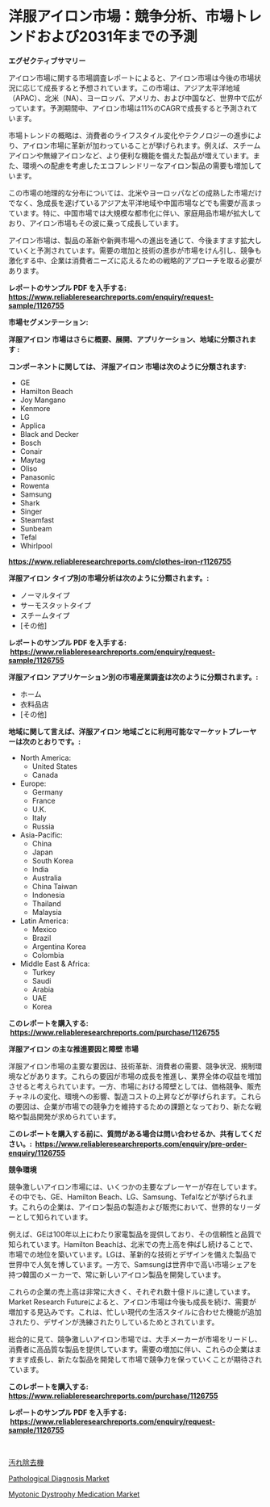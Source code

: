 <p><h1>洋服アイロン市場：競争分析、市場トレンドおよび2031年までの予測</h1></p><p><strong>エグゼクティブサマリー</strong></p>
<p><p>アイロン市場に関する市場調査レポートによると、アイロン市場は今後の市場状況に応じて成長すると予想されています。この市場は、アジア太平洋地域（APAC）、北米（NA）、ヨーロッパ、アメリカ、および中国など、世界中で広がっています。予測期間中、アイロン市場は11%のCAGRで成長すると予測されています。</p><p>市場トレンドの概略は、消費者のライフスタイル変化やテクノロジーの進歩により、アイロン市場に革新が加わっていることが挙げられます。例えば、スチームアイロンや無線アイロンなど、より便利な機能を備えた製品が増えています。また、環境への配慮を考慮したエコフレンドリーなアイロン製品の需要も増加しています。</p><p>この市場の地理的な分布については、北米やヨーロッパなどの成熟した市場だけでなく、急成長を遂げているアジア太平洋地域や中国市場などでも需要が高まっています。特に、中国市場では大規模な都市化に伴い、家庭用品市場が拡大しており、アイロン市場もその波に乗って成長しています。</p><p>アイロン市場は、製品の革新や新興市場への進出を通じて、今後ますます拡大していくと予測されています。需要の増加と技術の進歩が市場をけん引し、競争も激化する中、企業は消費者ニーズに応えるための戦略的アプローチを取る必要があります。</p></p>
<p><strong>レポートのサンプル PDF を入手する: <a href="https://www.reliableresearchreports.com/enquiry/request-sample/1126755">https://www.reliableresearchreports.com/enquiry/request-sample/1126755</a></strong></p>
<p><strong>市場セグメンテーション:</strong></p>
<p><strong> 洋服アイロン 市場はさらに概要、展開、アプリケーション、地域に分類されます :</strong></p>
<p><strong>コンポーネントに関しては、 洋服アイロン 市場は次のように分類されます: &nbsp;</strong></p>
<p><ul><li>GE</li><li>Hamilton Beach</li><li>Joy Mangano</li><li>Kenmore</li><li>LG</li><li>Applica</li><li>Black and Decker</li><li>Bosch</li><li>Conair</li><li>Maytag</li><li>Oliso</li><li>Panasonic</li><li>Rowenta</li><li>Samsung</li><li>Shark</li><li>Singer</li><li>Steamfast</li><li>Sunbeam</li><li>Tefal</li><li>Whirlpool</li></ul></p>
<p><strong><a href="https://www.reliableresearchreports.com/clothes-iron-r1126755">https://www.reliableresearchreports.com/clothes-iron-r1126755</a></strong></p>
<p><strong> 洋服アイロン タイプ別の市場分析は次のように分類されます。:</strong></p>
<p><ul><li>ノーマルタイプ</li><li>サーモスタットタイプ</li><li>スチームタイプ</li><li>[その他]</li></ul></p>
<p><strong>レポートのサンプル PDF を入手する: &nbsp;<a href="https://www.reliableresearchreports.com/enquiry/request-sample/1126755">https://www.reliableresearchreports.com/enquiry/request-sample/1126755</a></strong></p>
<p><strong> 洋服アイロン アプリケーション別の市場産業調査は次のように分類されます。:</strong></p>
<p><ul><li>ホーム</li><li>衣料品店</li><li>[その他]</li></ul></p>
<p><strong>地域に関して言えば、洋服アイロン 地域ごとに利用可能なマーケットプレーヤーは次のとおりです。:</strong></p>
<p><ul>
    <li>
        North America:
        <ul>
            <li>United States</li>
            <li>Canada</li>
        </ul>
    </li>
    <li>
        Europe:
        <ul>
            <li>Germany</li>
            <li>France</li>
            <li>U.K.</li>
            <li>Italy</li>
            <li>Russia</li>
        </ul>
    </li>
    <li>
        Asia-Pacific:
        <ul>
            <li>China</li>
            <li>Japan</li>
            <li>South Korea</li>
            <li>India</li>
            <li>Australia</li>
            <li>China Taiwan</li>
            <li>Indonesia</li>
            <li>Thailand</li>
            <li>Malaysia</li>
        </ul>
    </li>
    <li>
        Latin America:
        <ul>
            <li>Mexico</li>
            <li>Brazil</li>
            <li>Argentina Korea</li>
            <li>Colombia</li>
        </ul>
    </li>
    <li>
        Middle East & Africa:
        <ul>
            <li>Turkey</li>
            <li>Saudi</li>
            <li>Arabia</li>
            <li>UAE</li>
            <li>Korea</li>
        </ul>
    </li>
    </ul></p>
<p><strong>このレポートを購入する: &nbsp;<a href="https://www.reliableresearchreports.com/purchase/1126755">https://www.reliableresearchreports.com/purchase/1126755</a></strong></p>
<p><strong>洋服アイロン の主な推進要因と障壁 市場</strong></p>
<p><p>洋服アイロン市場の主要な要因は、技術革新、消費者の需要、競争状況、規制環境などがあります。これらの要因が市場の成長を推進し、業界全体の収益を増加させると考えられています。一方、市場における障壁としては、価格競争、販売チャネルの変化、環境への影響、製造コストの上昇などが挙げられます。これらの要因は、企業が市場での競争力を維持するための課題となっており、新たな戦略や製品開発が求められています。</p></p>
<p><strong>このレポートを購入する前に、質問がある場合は問い合わせるか、共有してください。:&nbsp; <a href="https://www.reliableresearchreports.com/enquiry/pre-order-enquiry/1126755">https://www.reliableresearchreports.com/enquiry/pre-order-enquiry/1126755</a></strong></p>
<p><strong>競争環境</strong></p>
<p><p>競争激しいアイロン市場には、いくつかの主要なプレーヤーが存在しています。その中でも、GE、Hamilton Beach、LG、Samsung、Tefalなどが挙げられます。これらの企業は、アイロン製品の製造および販売において、世界的なリーダーとして知られています。</p><p>例えば、GEは100年以上にわたり家電製品を提供しており、その信頼性と品質で知られています。Hamilton Beachは、北米での売上高を伸ばし続けることで、市場での地位を築いています。LGは、革新的な技術とデザインを備えた製品で世界中で人気を博しています。一方で、Samsungは世界中で高い市場シェアを持つ韓国のメーカーで、常に新しいアイロン製品を開発しています。</p><p>これらの企業の売上高は非常に大きく、それぞれ数十億ドルに達しています。Market Research Futureによると、アイロン市場は今後も成長を続け、需要が増加する見込みです。これは、忙しい現代の生活スタイルに合わせた機能が追加されたり、デザインが洗練されたりしているためとされています。</p><p>総合的に見て、競争激しいアイロン市場では、大手メーカーが市場をリードし、消費者に高品質な製品を提供しています。需要の増加に伴い、これらの企業はますます成長し、新たな製品を開発して市場で競争力を保っていくことが期待されています。</p></p>
<p><strong>このレポートを購入する: &nbsp; <a href="https://www.reliableresearchreports.com/purchase/1126755">https://www.reliableresearchreports.com/purchase/1126755</a></strong></p>
<p><strong>レポートのサンプル PDF を入手する: &nbsp;<a href="https://www.reliableresearchreports.com/enquiry/request-sample/1126755">https://www.reliableresearchreports.com/enquiry/request-sample/1126755</a></strong><strong></strong></p>
<p>&nbsp;</p>
<p><p><a href="https://github.com/EstelWisozk1/Market-Research-Report-List-1/blob/main/460321324612.md">汚れ除去機</a></p><p><a href="https://github.com/Hazelklievgspy6vdcsmu106w/Market-Research-Report-List-2/blob/main/pathological-diagnosis-market.md">Pathological Diagnosis Market</a></p><p><a href="https://github.com/lubmix/Market-Research-Report-List-2/blob/main/myotonic-dystrophy-medication-market.md">Myotonic Dystrophy Medication Market</a></p></p>